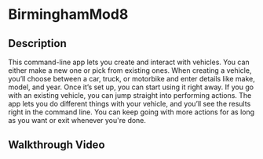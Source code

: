 # BirminghamMod8

## Description
This command-line app lets you create and interact with vehicles. You can either make a new one or pick from existing ones. When creating a vehicle, you’ll choose between a car, truck, or motorbike and enter details like make, model, and year. Once it’s set up, you can start using it right away. If you go with an existing vehicle, you can jump straight into performing actions. The app lets you do different things with your vehicle, and you’ll see the results right in the command line. You can keep going with more actions for as long as you want or exit whenever you're done. 

## Walkthrough Video
